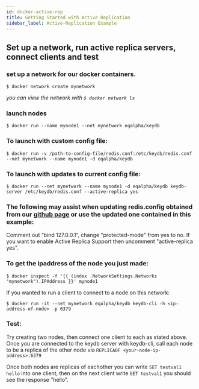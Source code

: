 ```yaml
---
id: docker-active-rep
title: Getting Started with Active Replication
sidebar_label: Active-Replication Example
---
```


## Set up a network, run active replica servers, connect clients and test 

### set up a network for our docker containers. 
```
$ docker network create mynetwork		
```
*you can view the network with ` $ docker network ls `*
### launch nodes
```
$ docker run --name mynode1 --net mynetwork eqalpha/keydb
```
### To launch with custom config file:
```
$ docker run -v /path-to-config-file/redis.conf:/etc/keydb/redis.conf --net mynetwork --name mynode1 -d eqalpha/keydb
```
### To launch with updates to current config file:
```
$ docker run --net mynetwork --name mynode1 -d eqalpha/keydb keydb-server /etc/keydb/redis.conf --active-replica yes
```
### The following may assist when updating redis.config obtained from our [github page](https://github.com/EQ-Alpha/KeyDB) or use the updated one contained in this example:
Comment out “bind 127.0.0.1”, change "protected-mode" from yes to no. If you want to enable Active Replica Support then uncomment "active-replica yes".
### To get the ipaddress of the node you just made: 
```
$ docker inspect -f '{{ (index .NetworkSettings.Networks "mynetwork").IPAddress }}' mynode1
```
If you wanted to run a client to connect to a node on this network:
```
$ docker run -it --net mynetwork eqalpha/keydb keydb-cli -h <ip-address-of-node> -p 6379
```

### Test:
Try creating two nodes, then connect one client to each as stated above. Once you are connected to the keydb server with keydb-cli, call each node to be a replica of the other node via ` REPLICAOF <your-node-ip-address>:6379 `

Once both nodes are replicas of eachother you can write ` SET testval1 hello ` into one client, then on the next client write ` GET testval1 ` you should see the response "hello".
